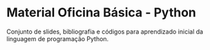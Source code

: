 # Material Oficina Básica - Python

Conjunto de slides, bibliografia e códigos para aprendizado inicial da linguagem de programação Python.